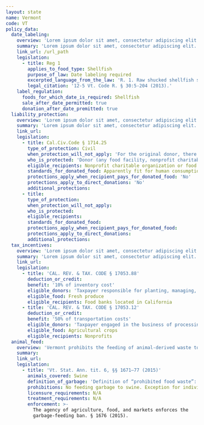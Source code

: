 ```yaml
---
layout: state
name: Vermont
code: VT
policy_data:
  date_labeling:
    overview: 'Lorem ipsum dolor sit amet, consectetur adipiscing elit. Curabitur tellus mi, consequat at laoreet eget, vestibulum nec dolor. Vivamus volutpat quam ac quam bibendum rutrum.'
    summary: 'Lorem ipsum dolor sit amet, consectetur adipiscing elit. Curabitur tellus mi, consequat at laoreet eget, vestibulum nec dolor. Vivamus volutpat quam ac quam bibendum rutrum.'
    link_url: /url_path
    legislation:
      - title: Reg 1
        applies_to_food_type: Shellfish
        purpose_of_law: Date labeling required
        excerpted_language_from_the_law: 'R. 1. Raw shucked shellfish shall be obtained in nonreturnable packages which bear a legible label that identifies the: . . . b. The “sell by” date for packages with a capacity of less than 1.87 L (one-half gallon) or the date shucked for packages with a capacity of 1.87 L (one-half gallon) or more.'
        legal_citation: '12-5 Vt. Code R. § 30:5-204 (2013).'
    label_regulation:
      foods_for_which_date_is_required: Shellfish
      sale_after_date_permitted: true
      donation_after_date_premitted: true
  liability_protection:
    overview: 'Lorem ipsum dolor sit amet, consectetur adipiscing elit. Curabitur tellus mi, consequat at laoreet eget, vestibulum nec dolor. Vivamus volutpat quam ac quam bibendum rutrum.'
    summary: 'Lorem ipsum dolor sit amet, consectetur adipiscing elit. Curabitur tellus mi, consequat at laoreet eget, vestibulum nec dolor. Vivamus volutpat quam ac quam bibendum rutrum.'
    link_url:
    legislation:
      - title: Cal.Civ.Code § 1714.25
        type_of_protection: Civil
        when_protection_will_not_apply: 'For the original donor, there is no protection for negligence or a willful act; for the ultimate distributor, there is no protection for negligence, recklessness, or intentional misconduct.'
        who_is_protected: 'Donor (any food facility, nonprofit charitable organization or food bank) and Distributor (nonprofit/charitable organization or food bank)'
        eligible_recipients: Nonprofit charitable organization or food bank
        standards_for_donated_food: Apparently fit for human consumption. Provides protection regardless of compliance with packaging and labeling laws; food must be fit for human consumption.
        protections_apply_when_recipient_pays_for_donated_food: 'No'
        protections_apply_to_direct_donations: 'No'
        additional_protections:
      - title:
        type_of_protection:
        when_protection_will_not_apply:
        who_is_protected:
        eligible_recipients:
        standards_for_donated_food:
        protections_apply_when_recipient_pays_for_donated_food:
        protections_apply_to_direct_donations:
        additional_protections:
  tax_incentives:
    overview: 'Lorem ipsum dolor sit amet, consectetur adipiscing elit. Curabitur tellus mi, consequat at laoreet eget, vestibulum nec dolor. Vivamus volutpat quam ac quam bibendum rutrum.'
    summary: 'Lorem ipsum dolor sit amet, consectetur adipiscing elit. Curabitur tellus mi, consequat at laoreet eget, vestibulum nec dolor. Vivamus volutpat quam ac quam bibendum rutrum.'
    link_url:
    legislation:
      - title: 'CAL. REV. & TAX. CODE § 17053.88'
        deduction_or_credit:
        benefit: '10% of inventory cost'
        eligible_donors: 'Taxpayer responsible for planting, managing, and harvesting crops'
        eligible_food: Fresh produce
        eligible_recipients: Food banks located in California
      - title: 'CAL. REV. & TAX. CODE § 17053.12'
        deduction_or_credit:
        benefit: '50% of transportation costs'
        eligible_donors: 'Taxpayer engaged in the business of processing, distributing, or selling agricultural products'
        eligible_food: Agricultural crops
        eligible_recipients: Nonprofits
  animal_feed:
    overview: 'Vermont prohibits the feeding of animal-derived waste to swine. Food waste that consists of only processed (that is, pasteurized) dairy products may be fed to swine. Individuals may feed household garbage to their own swine.'
    summary:
    link_url:
    legislation:
      - title: 'Vt. Stat. Ann. tit. 6, §§ 1671–77 (2015)'
        animals_covered: Swine
        definition_of_garbage: 'Definition of “prohibited food waste”: All waste material derived in whole or in part from the meat of any animal (including fish and poultry) or other animal material, other than processed (that is, pasteurized) dairy products, and other refuse of any character whatsoever that has been associated with any such material, resulting from the handling, preparation, cooking, disposal, or consumption of food, except that such term shall not include waste from ordinary household operations which is fed directly to swine raised exclusively for the use in the household of the owner of the swine by members of the household and nonpaying guests and employees. § 1671 (2015).'
        prohibitions: No feeding garbage to swine. Exception for individuals feeding household garbage. § 1672 (2015).
        licensure_requirements: N/A
        treatment_requirements: N/A
        enforcement: >-
          The agency of agriculture, food, and markets enforces the
          garbage-feeding ban. § 1676 (2015).

































































































































































































































































          An authorized representative of the Vermont agency of agriculture,
          food, and markets or the U.S. Department of Agriculture may investigate
          private or public property at reasonable times to ensure prohibited
          food waste is not being fed to swine. § 1675 (2015).

































































































































































































































































          An individual or facility that violates the garbage-feeding ban will be
          fined $10-$100 for each offense. Each day on which the violation occurs
          counts as a separate offense. Such individual or facility also may be
          enjoined from further violation. § 1677 (2015).
        relevant_state_regulatory_body: 'Vermont Agency of Agriculture, Food, & Markets (§ 1676 (2015)), <a href="http://agriculture.vermont.gov/">http://agriculture.vermont.gov/</a>.'
  organics_recycling_mandates:
    overview:
    summary:
    link_url:
    legislation:
      - title: 'Vt. Stat. Ann. tit. 10, § 6605k'
        generators_covered: 'Any individual, partnership, company, corporation, association, unincorporated association, joint venture, trust, municipality, the State of Vermont or any agency, department, or subdivision of the State, federal agency, or any other legal or commercial entity.'
        waste_production: '2014: 104 tons/year;  2015: 52 tons/year; 2016: 26 tons/years; 2017: 18 tons/year; 2020: Food scraps banned from landfill completely'
        exemptions_for_distance_from_organics_processing_facility: 20 miles
---
```

